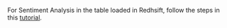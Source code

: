 For Sentiment Analysis in the table loaded in Redhsift, follow the steps in this [tutorial](https://aws.amazon.com/blogs/machine-learning/translate-and-analyze-text-using-sql-functions-with-amazon-redshift-amazon-translate-and-amazon-comprehend/). 
